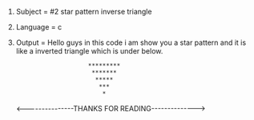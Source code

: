 1. Subject = #2 star pattern inverse triangle

2. Language = c

3. Output = Hello guys in this code i am show you a star pattern and it is like a inverted triangle which is under below.

                           *********
                            *******
                             *****
                              ***
                               *
                                         
   <---------------THANKS FOR READING-------------->

